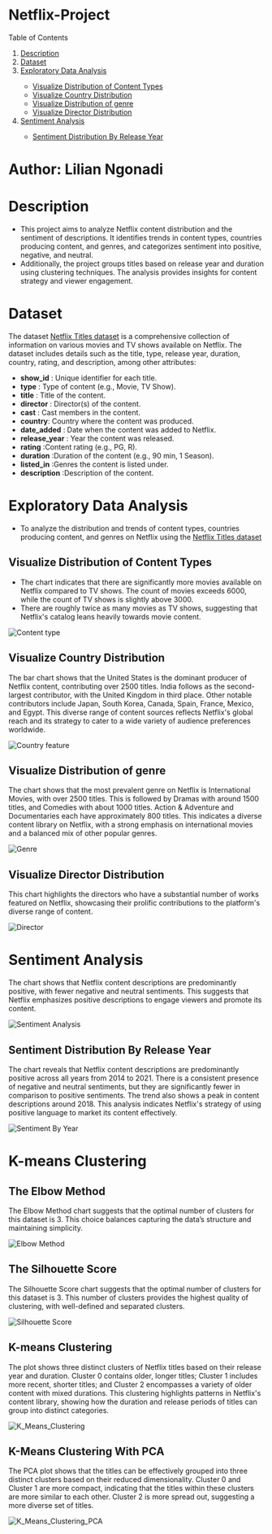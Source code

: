 # Netflix-Project
<!-- About The Project -->

<a name="readme-top"></a>

<!-- TABLE OF CONTENTS -->


<summary>Table of Contents</summary>
<ol>
  <li><a href="#description">Description</a></li>
  <li><a href="#dataset">Dataset</a></li>
  <li><a href="#exploratory-data-analysis">Exploratory Data Analysis</a></li>
  <ul>
    <li><a href="#visualize-distribution-of-content-types">Visualize Distribution of Content Types</a></li>
    <li><a href="#visualize-country-distribution">Visualize Country Distribution</a></li>
    <li><a href="#visualize-distribution-of-genre">Visualize  Distribution of genre</a></li>
    <li><a href="#visualize-director-distribution">Visualize Director Distribution</a></li>
  </ul>
  <li><a href="#sentiment-analysis">Sentiment Analysis</a></li>
  <ul>
    <li><a href="#sentiment-distribution-by-release-year">Sentiment Distribution By Release Year</a></li>
  </ul>
</ol>


# Author: Lilian Ngonadi

# Description

- This project aims to analyze Netflix content distribution and the sentiment of descriptions. It identifies trends in content types, countries producing content, and genres, and categorizes sentiment into positive, negative, and neutral.
- Additionally, the project groups titles based on release year and duration using clustering techniques. The analysis provides insights for content strategy and viewer engagement.

# Dataset

The dataset [Netflix  Titles dataset](https://www.kaggle.com/datasets/shivamb/netflix-shows?resource=download&select=netflix_titles.csv) is a comprehensive collection of information on various movies and TV shows available on Netflix. The dataset includes details such as the title, type, release year, duration, country, rating, and description, among other attributes:

- **show_id** :  Unique identifier for each title.
- **type** : Type of content (e.g., Movie, TV Show).
- **title** : Title of the content.
- **director** : Director(s) of the content.
- **cast** : Cast members in the content.
- **country**: Country where the content was produced.
- **date_added** : Date when the content was added to Netflix.
- **release_year** : Year the content was released.
- **rating** :Content rating (e.g., PG, R).
- **duration** :Duration of the content (e.g., 90 min, 1 Season).
- **listed_in** :Genres the content is listed under.
- **description** :Description of the content.

# Exploratory Data Analysis
* To analyze the distribution and trends of content types, countries producing content, and genres on Netflix using the [Netflix  Titles dataset](https://www.kaggle.com/datasets/shivamb/netflix-shows?resource=download&select=netflix_titles.csv)
## Visualize Distribution of Content Types
- The chart indicates that there are significantly more movies available on Netflix compared to TV shows. The count of movies exceeds 6000, while the count of TV shows is slightly above 3000.
- There are roughly twice as many movies as TV shows, suggesting that Netflix's catalog leans heavily towards movie content.

![Content type](Contenttype.png "Content type")

## Visualize Country Distribution

The bar chart shows that the United States is the dominant producer of Netflix content, contributing over 2500 titles. India follows as the second-largest contributor, with the United Kingdom in third place. Other notable contributors include Japan, South Korea, Canada, Spain, France, Mexico, and Egypt. This diverse range of content sources reflects Netflix's global reach and its strategy to cater to a wide variety of audience preferences worldwide.

![ Country feature](Countryfeature.png "Country feature")

## Visualize  Distribution of genre

The  chart shows that the most prevalent genre on Netflix is International Movies, with over 2500 titles. This is followed by Dramas with around 1500 titles, and Comedies with about 1000 titles. Action & Adventure and Documentaries each have approximately 800 titles. This indicates a diverse content library on Netflix, with a strong emphasis on international movies and a balanced mix of other popular genres.

![Genre](genre.png "Genre")

## Visualize Director Distribution

This chart highlights the directors who have a substantial number of works featured on Netflix, showcasing their prolific contributions to the platform's diverse range of content.

![Director](director.png "Director")

# Sentiment Analysis

The chart shows that Netflix content descriptions are predominantly positive, with fewer negative and neutral sentiments. This suggests that Netflix emphasizes positive descriptions to engage viewers and promote its content.

![Sentiment Analysis](SentimentAnalysis.png "Sentiment Analysis")

## Sentiment Distribution By Release Year


The chart reveals that Netflix content descriptions are predominantly positive across all years from 2014 to 2021. There is a consistent presence of negative and neutral sentiments, but they are significantly fewer in comparison to positive sentiments. The trend also shows a peak in content descriptions around 2018. This analysis indicates Netflix's strategy of using positive language to market its content effectively.

![Sentiment By Year](Sentiment_by_year.png "Sentiment By Year")

# K-means Clustering


## The Elbow Method 

The Elbow Method chart suggests that the optimal number of clusters for this dataset is 3. This choice balances capturing the data’s structure and maintaining simplicity.

![Elbow Method](Elbowmethod.png "Elbow Method")

## The Silhouette Score 

The Silhouette Score chart suggests that the optimal number of clusters for this dataset is 3. This number of clusters provides the highest quality of clustering, with well-defined and separated clusters.

![Silhouette Score](Silhouettescore.png "Silhouette Score")

## K-means Clustering

The plot shows three distinct clusters of Netflix titles based on their release year and duration. Cluster 0 contains older, longer titles; Cluster 1 includes more recent, shorter titles; and Cluster 2 encompasses a variety of older content with mixed durations. This clustering highlights patterns in Netflix's content library, showing how the duration and release periods of titles can group into distinct categories.

![ K_Means_Clustering]( K_means_clustering.png "K_Means_Clustering")

## K-Means Clustering With PCA

The PCA plot shows that the titles can be effectively grouped into three distinct clusters based on their reduced dimensionality. Cluster 0 and Cluster 1 are more compact, indicating that the titles within these clusters are more similar to each other. Cluster 2 is more spread out, suggesting a more diverse set of titles.

![K_Means_Clustering_PCA](K_means_clustering_PCA.png "K_means_Clustering_PCA")

